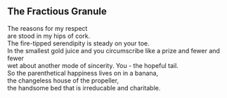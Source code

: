 The Fractious Granule
---------------------
The reasons for my respect  
are stood in my hips of cork.  
The fire-tipped serendipity is steady on your toe.  
In the smallest gold juice and you circumscribe like a prize and fewer and fewer  
wet about another mode of sincerity. You - the hopeful tail.  
So the parenthetical happiness lives on in a banana,  
the changeless house of the propeller,  
the handsome bed that is irreducable and charitable.  

